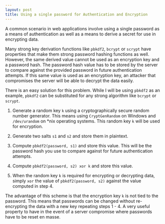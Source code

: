 ```yaml
---
layout: post
title: Using a single password for Authentication and Encryption
---
```


A common scenario in web applications involve using a single password as a
means of authentication as well as a means to derive a secret for use in
encrypting data.

Many strong key derivation functions like `pbkdf2`, `bcrypt` or `scrypt` have
properties that make them strong password hashing functions as well. However,
the same derived value cannot be used as an encryption key and a password hash.
The password hash value has to be stored by the server to compare against the
provided password in future authentication attempts. If this same value is
used as an encryption key, an attacker that compromises the server will be
able to decrypt the data easily.

There is an easy solution for this problem. While I will be using `pbkdf2` as
an example, `pbkdf2` can be substituted for any strong algorithm like `bcrypt`
or `scrypt`.

1. Generate a random key `k` using a cryptographically secure random number
generator. This means using `CryptGenRandom` on Windows and `/dev/urandom` on
*nix operating systems. This random key `k` will be used for encryption.

2. Generate two salts `s1` and `s2` and store them in plaintext.

3. Compute `pbkdf2(password, s1)` and store this value. This will be the
password hash you use to compare against for future authentication attempts.

4. Compute `pbkdf2(password, s2) xor k` and store this value.

5. When the random key `k` is required for encrypting or decrypting data,
simply `xor` the value of `pbkdf2(password, s2)` against the value computed in
step 4.

The advantage of this scheme is that the encryption key `k` is not tied to the
password. This means that passwords can be changed without re-encrypting
the data with a new key repeating steps 1 - 4. A very useful property to have
in the event of a server compromise where passwords have to be reset en masse.
